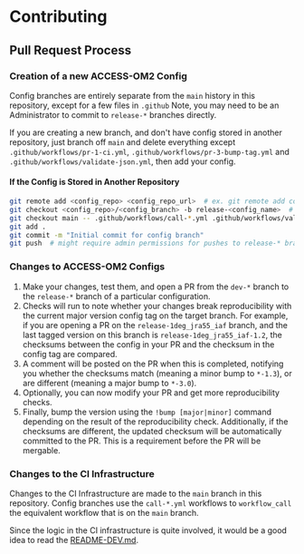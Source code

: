 # Contributing

## Pull Request Process

### Creation of a new ACCESS-OM2 Config

Config branches are entirely separate from the `main` history in this repository, except for a few files in `.github` Note, you may need to be an Administrator to commit to `release-*` branches directly.

If you are creating a new branch, and don't have config stored in another repository, just branch off `main` and delete everything except `.github/workflows/pr-1-ci.yml`, `.github/workflows/pr-3-bump-tag.yml` and `.github/workflows/validate-json.yml`, then add your config.

#### If the Config is Stored in Another Repository

```bash
git remote add <config_repo> <config_repo_url>  # ex. git remote add config git@github.com/my/configs.git
git checkout <config_repo>/<config_branch> -b release-<config_name>  # checkout config from new remote + add to branch, ex. git checkout config/main -b release-1deg_abc_def
git checkout main -- .github/workflows/call-*.yml .github/workflows/validate-json.yml  #
git add .
git commit -m "Initial commit for config branch"
git push  # might require admin permissions for pushes to release-* branch
```

### Changes to ACCESS-OM2 Configs

1. Make your changes, test them, and open a PR from the `dev-*` branch to the `release-*` branch of a particular configuration.
2. Checks will run to note whether your changes break reproducibility with the current major version config tag on the target branch. For example, if you are opening a PR on the `release-1deg_jra55_iaf` branch, and the last tagged version on this branch is `release-1deg_jra55_iaf-1.2`, the checksums between the config in your PR and the checksum in the config tag are compared.
3. A comment will be posted on the PR when this is completed, notifying you whether the checksums match (meaning a minor bump to `*-1.3`), or are different (meaning a major bump to `*-3.0`).
4. Optionally, you can now modify your PR and get more reproducibility checks.
5. Finally, bump the version using the `!bump [major|minor]` command depending on the result of the reproducibility check. Additionally, if the checksums are different, the updated checksum will be automatically committed to the PR. This is a requirement before the PR will be mergable.

### Changes to the CI Infrastructure

Changes to the CI Infrastructure are made to the `main` branch in this repository. Config branches use the `call-*.yml` workflows to `workflow_call` the equivalent workflow that is on the `main` branch.

Since the logic in the CI infrastructure is quite involved, it would be a good idea to read the [README-DEV.md](./README-DEV.md).
